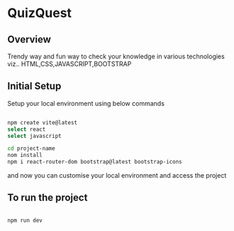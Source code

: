 # QuizQuest

## Overview
Trendy way and fun way to check your knowledge in various technologies viz.. HTML,CSS,JAVASCRIPT,BOOTSTRAP

## Initial Setup
Setup your local environment using below commands
```bash

npm create vite@latest
select react
select javascript

cd project-name
nom install
npm i react-router-dom bootstrap@latest bootstrap-icons

```
and now you can customise your local environment and access the project

## To run the project

```bash

npm run dev

```
